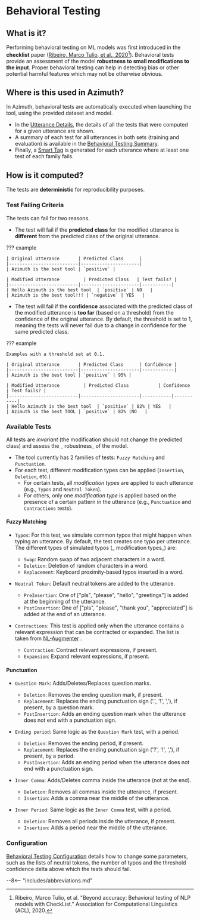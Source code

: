 # Behavioral Testing

## What is it?

Performing behavioral testing on ML models was first introduced in the **checklist** paper
([Ribeiro, Marco Tulio, et al., 2020](https://arxiv.org/abs/2005.04118)[^1]). Behavioral tests
provide an assessment of the model **robustness to small modifications to the input**. Proper
behavioral testing can help in detecting bias or other potential harmful features which may not be
otherwise obvious.

## Where is this used in Azimuth?

In Azimuth, behavioral tests are automatically executed when launching the tool, using the provided
dataset and model.

* In the [Utterance Details](../user-guide/exploration-space/utterance-details), the details of all
  the tests that were computed for a given utterance are shown.
* A summary of each test for all utterances in both sets (training and evaluation) is available in
  the
  [Behavioral Testing Summary](../user-guide/behavioral-testing-summary.md).
* Finally, a [Smart Tag](smart-tags.md) is generated for each utterance where at least one test of
  each family fails.

## How is it computed?

The tests are **deterministic** for reproducibility purposes.

### Test Failing Criteria

The tests can fail for two reasons.

* The test will fail if the **predicted class** for the modified utterance is **different** from the
  predicted class of the original utterance.

??? example

    | Original Utterance       | Predicted Class      |
    |--------------------------|----------------------|
    | Azimuth is the best tool | `positive` |

    | Modified Utterance         | Predicted Class   | Test fails? |
    |--------------------------|----------------------|-----------|
    | Hello Azimuth is the best tool  | `positive` | NO   |
    | Azimuth is the best tool!!! | `negative` | YES   |

* The test will fail if the **confidence** associated with the predicted class of the modified
  utterance is **too far** (based on a threshold) from the confidence of the original utterance. By
  default, the threshold is set to 1, meaning the tests will never fail due to a change in
  confidence for the same predicted class.

??? example

    Examples with a threshold set at 0.1.

    | Original Utterance       | Predicted Class      | Confidence |
    |--------------------------|----------------------|------------|
    | Azimuth is the best tool | `positive` | 95% |

    | Modified Utterance         | Predicted Class           | Confidence | Test fails? |
    |--------------------------|----------------------|-----------|-----------|
    | Hello Azimuth is the best tool  | `positive` | 82% | YES   |
    | Azimuth is the best TOOL | `positive` | 82% |NO   |

### Available Tests

All tests are _invariant_ (the modification should not change the predicted class) and assess the _
robustness_ of the model.

* The tool currently has 2 families of tests: `Fuzzy Matching` and `Punctuation`.
* For each test, different modification types can be applied (`Insertion`, `Deletion`, etc.)
    * For certain tests, all _modification types_ are applied to each utterance (e.g., `Typos` and
      `Neutral Token`).
    * For others, only one _modification type_ is applied based on the presence of a certain pattern
      in the utterance (e.g., `Punctuation` and `Contractions` tests).

#### Fuzzy Matching

* `Typos`: For this test, we simulate common typos that might happen when typing an utterance. By
  default, the test creates one typo per utterance. The different types of simulated typos (_
  modification types_) are:
    * `Swap`: Random swap of two adjacent characters in a word.
    * `Deletion`: Deletion of random characters in a word.
    * `Replacement`: Keyboard proximity-based typos inserted in a word.

* `Neutral Token`: Default neutral tokens are added to the utterance.
    * `PreInsertion`: One of ["pls", "please", "hello", "greetings"] is added at the beginning of
      the utterance.
    * `PostInsertion`: One of ["pls", "please", "thank you", "appreciated"] is added at the end of
      an utterance.

* `Contractions`: This test is applied only when the utterance contains a relevant expression that
  can be contracted or expanded. The list is taken from
  [NL-Augmenter](https://github.com/GEM-benchmark/NL-Augmenter/blob/main/transformations/contraction_expansions/transformation.py)
  .
    * `Contraction`: Contract relevant expressions, if present.
    * `Expansion`: Expand relevant expressions, if present.

#### Punctuation
* `Question Mark`: Adds/Deletes/Replaces question marks.
    * `Deletion`: Removes the ending question mark, if present.
    * `Replacement`: Replaces the ending punctuation sign ('.', '!', ','), if present, by a
    question mark.
    * `PostInsertion`: Adds an ending question mark when the utterance does not end with a punctuation sign.

* `Ending period`: Same logic as the `Question Mark` test, with a period.
    * `Deletion`: Removes the ending period, if present.
    * `Replacement`: Replaces the ending punctuation sign ('?', '!', ','), if present, by a period.
    * `PostInsertion`: Adds an ending period when the utterance does not end with a punctuation
      sign.

* `Inner Comma`: Adds/Deletes comma inside the utterance (not at the end).
    * `Deletion`: Removes all commas inside the utterance, if present.
    * `Insertion`: Adds a comma near the middle of the utterance.

* `Inner Period`: Same logic as the `Inner Comma` test, with a period.
    * `Deletion`: Removes all periods inside the utterance, if present.
    * `Insertion`: Adds a period near the middle of the utterance.

### Configuration

[Behavioral Testing Configuration](../reference/configuration/analyses/behavioral_testing.md)
details how to change some parameters, such as the lists of neutral tokens, the number of typos and
the threshold confidence delta above which the tests should fail.

[^1]: Ribeiro, Marco Tulio, et al. "Beyond accuracy: Behavioral testing of NLP models with
CheckList." Association for Computational Linguistics (ACL), 2020.

--8<-- "includes/abbreviations.md"
